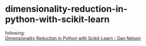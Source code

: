 # dimensionality-reduction-in-python-with-scikit-learn

following:  
[Dimensionality Reduction in Python with Scikit-Learn - Dan Nelson](https://stackabuse.com/dimensionality-reduction-in-python-with-scikit-learn/)
